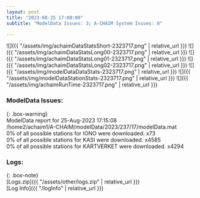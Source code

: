 ```yaml
---
layout: post
title: "2023-08-25 17:00:00"
subtitle: "ModelData Issues: 3; A-CHAIM System Issues: 0"

---
```


![]({{ "/assets/img/achaimDataStatsShort-2323717.png" | relative_url }})
![]({{ "/assets/img/achaimDataStatsLong00-2323717.png" | relative_url }})
![]({{ "/assets/img/achaimDataStatsLong01-2323717.png" | relative_url }})
![]({{ "/assets/img/achaimDataStatsLong02-2323717.png" | relative_url }})
![]({{ "/assets/img/modelDataDataStats-2323717.png" | relative_url }})
![]({{ "/assets/img/modelDataStationStats-2323717.png" | relative_url }})
![]({{ "/assets/img/achaimRunTime-2323717.png" | relative_url }})


### ModelData Issues:  
  
{: .box-warning}  
 ModelData report for 25-Aug-2023 17:15:08   
 /home2/achaim1/A-CHAIM/modelData/2023/237/17/modelData.mat   
 0% of all possible stations for IONO were downloaded. x73   
 0% of all possible stations for KASI were downloaded. x4585   
 0% of all possible stations for KARTVERKET were downloaded. x4294   
  


### Logs:  
  
{: .box-note}  
[Logs.zip]({{ "/assets/other/logs.zip" | relative_url }})  
[Log Info]({{ "/logInfo" | relative_url }})  
